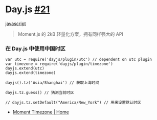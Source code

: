# Day.js [#21](https://github.com/vhxubo/blog/issues/21)

[javascript](https://github.com/vhxubo/blog/issues?q=label:javascript)

> Moment.js 的 2kB 轻量化方案，拥有同样强大的 API

### 在 Day.js 中使用中国时区

```
var utc = require('dayjs/plugin/utc') // dependent on utc plugin
var timezone = require('dayjs/plugin/timezone')
dayjs.extend(utc)
dayjs.extend(timezone)

dayjs().tz('Asia/Shanghai') // 获取上海时间

dayjs.tz.guess() // 猜测当前时区

// dayjs.tz.setDefault("America/New_York") // 用来设置默认时区
```

- [Moment Timezone | Home](https://momentjs.com/timezone/)
